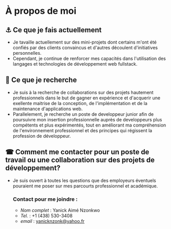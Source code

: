 # À propos de moi


<!--**YanickNzonk2/YanickNzonk2** is a ✨ _special_ ✨ repository because its `README.md` (this file) appears on your GitHub profile.

Here are some ideas to get you started:-->

## <font style="vertical-align: inherit;"><font style="vertical-align: inherit;">⚓</font></font>   Ce que je fais actuellement
- Je tavaille actuellement sur des mini-projets dont certains m'ont été confiés par des clients convaincus et d'autres découlent d'initiatives personnelles.
- Cependant, je continue de renforcer mes capacités dans l'utilisation des langages et technologies de développement web fullstack.
  
## <font style="vertical-align: inherit;"><font style="vertical-align: inherit;">🔎</font></font>    Ce que je recherche
- Je suis à la recherche de collaborations sur des projets hautement professionnels dans le but de gagner en expérience et d'acquerir une exellente maitrise de la conception, de l'implémentation et de la maintenance d'applications web.
- Parallelement, je recherche un poste de developpeur junior afin de poursuivre mon insertion professionnelle auprès de developpeurs plus compétents et plus expérimentés, tout en améliorant ma  compréhension de l'environnement professionnel et des principes qui régissent la profession de développeur.

## <font style="vertical-align: inherit;"><font style="vertical-align: inherit;">☎</font></font>    Comment me contacter pour un poste de travail ou une collaboration sur des projets de développement?
- Je suis ouvert à toutes les questions que des employeurs éventuels pouraient me poser sur mes parcourts professionnel et académique.
  ### Contact pour me joindre :
   - *Nom complet* : Yanick Aimé Nzonkwo
   - *Tel.* : +1 (438) 530-3408
   - *email* : yanicknzonk@yahoo.fr
  


